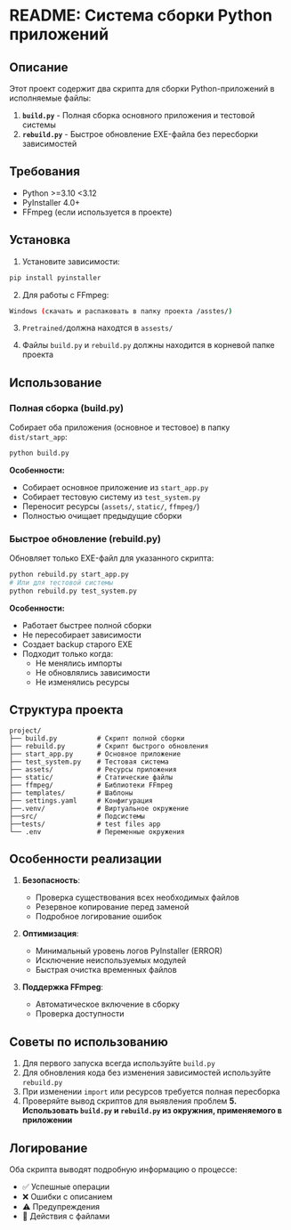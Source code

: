 # README: Система сборки Python приложений

## Описание

Этот проект содержит два скрипта для сборки Python-приложений в исполняемые файлы:

1. **`build.py`** - Полная сборка основного приложения и тестовой системы
2. **`rebuild.py`** - Быстрое обновление EXE-файла без пересборки зависимостей

## Требования

- Python >=3.10 <3.12
- PyInstaller 4.0+
- FFmpeg (если используется в проекте)

## Установка

1. Установите зависимости:
```bash
pip install pyinstaller
```

2. Для работы с FFmpeg:

```bash
Windows (скачать и распаковать в папку проекта /asstes/)
``` 

3. `Pretrained/`должна находтся в `assests/`

3. Файлы `build.py` и `rebuild.py` должны находится в корневой папке проекта

## Использование

### Полная сборка (build.py)

Собирает оба приложения (основное и тестовое) в папку `dist/start_app`:

```bash
python build.py
```

**Особенности:**
- Собирает основное приложение из `start_app.py`
- Собирает тестовую систему из `test_system.py`
- Переносит ресурсы (`assets/`, `static/`, `ffmpeg/`)
- Полностью очищает предыдущие сборки

### Быстрое обновление (rebuild.py)

Обновляет только EXE-файл для указанного скрипта:

```bash
python rebuild.py start_app.py
# Или для тестовой системы
python rebuild.py test_system.py
```

**Особенности:**
- Работает  быстрее полной сборки
- Не пересобирает зависимости
- Создает backup старого EXE
- Подходит только когда:
  - Не менялись импорты
  - Не обновлялись зависимости
  - Не изменялись ресурсы

## Структура проекта

```
project/
├── build.py          # Скрипт полной сборки
├── rebuild.py        # Скрипт быстрого обновления
├── start_app.py      # Основное приложение
├── test_system.py    # Тестовая система
├── assets/           # Ресурсы приложения
├── static/           # Статические файлы
├── ffmpeg/           # Библиотеки FFmpeg
├── templates/        # Шаблоны
├── settings.yaml     # Конфигурация
├──.venv/             # Виртуальное окружение
├──src/               # Подсистемы
├──tests/             # test files app
└── .env              # Переменные окружения
```

## Особенности реализации

1. **Безопасность**:
   - Проверка существования всех необходимых файлов
   - Резервное копирование перед заменой
   - Подробное логирование ошибок

2. **Оптимизация**:
   - Минимальный уровень логов PyInstaller (ERROR)
   - Исключение неиспользуемых модулей
   - Быстрая очистка временных файлов

3. **Поддержка FFmpeg**:
   - Автоматическое включение в сборку
   - Проверка доступности

## Советы по использованию

1. Для первого запуска всегда используйте `build.py`
2. Для обновления кода без изменения зависимостей используйте `rebuild.py`
3. При изменении `import` или ресурсов требуется полная пересборка
4. Проверяйте вывод скриптов для выявления проблем
**5. Использовать `build.py` и `rebuild.py` из окружния, применяемого в приложении** 

## Логирование

Оба скрипта выводят подробную информацию о процессе:
- ✅ Успешные операции
- ❌ Ошибки с описанием
- ⚠️ Предупреждения
- 🔄 Действия с файлами

